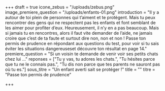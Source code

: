 +++
draft = true
icone_zebus = "/uploads/zebus.png"
image_premiere_question = "/uploads/enfants-01.png"
introduction = "Il y a autour de toi plein de personnes qui t’aiment et te protègent. Mais tu peux rencontrer des gens qui ne respectent pas les enfants et font semblant de les aimer pour profiter d’eux. Heureusement, il n’y en a pas beaucoup. Mais si jamais tu en rencontres, alors il faut vite demander de l’aide, ne jamais croire que c’est de ta faute et surtout dire non, non et non ! Passe ton permis de prudence en répondant aux questions du test, pour voir si tu sais éviter les situations dangereuseset découvre ton résultat en page 14."
premiere_question = "Si un voisin te demande de venir voir ses petits chats chez lui ..."
reponses = ["Tu y vas, tu adores les chats.", "Tu hésites parce que tu ne le connais pas.", "Tu dis non parce que tes parents ne sauront pas où tu es."]
sous_titre = "Un enfant averti sait se protéger !"
title = ""
titre = "Passe ton permis de prudence"

+++

